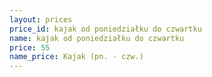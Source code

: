 ```yaml
---
layout: prices
price_id: kajak od poniedziałku do czwartku
name: kajak od poniedziałku do czwartku
price: 55
name_price: Kajak (pn. - czw.)
---
```

